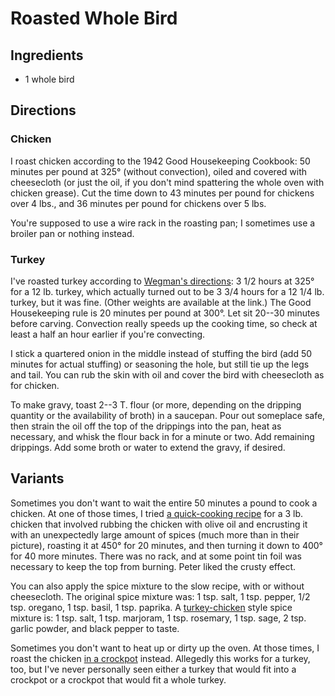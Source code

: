 [thanksgiving]: ../indices/thanksgiving.html

# Roasted Whole Bird

## Ingredients

* 1 whole bird

## Directions

### Chicken

I roast chicken according to the 1942 Good Housekeeping Cookbook: 50 minutes per pound at 325° (without convection), oiled and covered with cheesecloth (or just the oil, if you don't mind spattering the whole oven with chicken grease).  Cut the time down to 43 minutes per pound for chickens over 4 lbs., and 36 minutes per pound for chickens over 5 lbs.

You're supposed to use a wire rack in the roasting pan; I sometimes use a broiler pan or nothing instead.

### Turkey

I've roasted turkey according to [Wegman's directions](https://shop.wegmans.com/recipes/49/roasted-turkey):  3 1/2 hours at 325° for a 12 lb. turkey, which actually turned out to be 3 3/4 hours for a 12 1/4 lb. turkey, but it was fine.  (Other weights are available at the link.)   The Good Housekeeping rule is 20 minutes per pound at 300°.  Let sit 20--30 minutes before carving.  Convection really speeds up the cooking time, so check at least a half an hour earlier if you're convecting.

I stick a quartered onion in the middle instead of stuffing the bird (add 50 minutes for actual stuffing) or seasoning the hole, but still tie up the legs and tail.  You can rub the skin with oil and cover the bird with cheesecloth as for chicken.

To make gravy, toast 2--3 T. flour (or more, depending on the dripping quantity or the availability of broth) in a saucepan.  Pour out someplace safe, then strain the oil off the top of the drippings into the pan, heat as necessary, and whisk the flour back in for a minute or two.  Add remaining drippings.  Add some broth or water to extend the gravy, if desired.

## Variants

Sometimes you don't want to wait the entire 50 minutes a pound to cook a chicken.  At one of those times, I tried [a quick-cooking recipe](http://www.food.com/recipe/moist-roasted-whole-chicken-330734) for a 3 lb. chicken that involved rubbing the chicken with olive oil and encrusting it with an unexpectedly large amount of spices (much more than in their picture), roasting it at 450° for 20 minutes, and then turning it down to 400° for 40 more minutes.  There was no rack, and at some point tin foil was necessary to keep the top from burning.  Peter liked the crusty effect.

You can also apply the spice mixture to the slow recipe, with or without cheesecloth.  The original spice mixture was: 1 tsp. salt, 1 tsp. pepper, 1/2 tsp. oregano, 1 tsp. basil, 1 tsp. paprika.    A [turkey-chicken](../poultry/turkeyChicken.md) style spice mixture is: 1 tsp. salt, 1 tsp. marjoram, 1 tsp. rosemary, 1 tsp. sage, 2 tsp. garlic powder, and black pepper to taste.

Sometimes you don't want to heat up or dirty up the oven.  At those times, I roast the chicken [in a crockpot](../poultry/crockpotRoastedChicken.md) instead.  Allegedly this works for a turkey, too, but I've never personally seen either a turkey that would fit into a crockpot or a crockpot that would fit a whole turkey.
